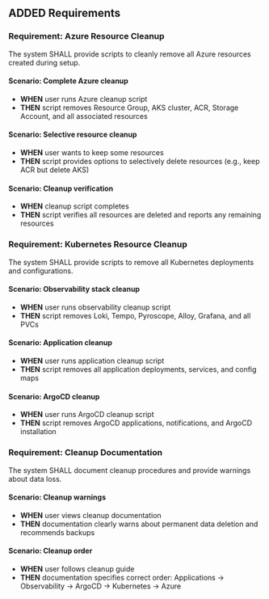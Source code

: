 ## ADDED Requirements

### Requirement: Azure Resource Cleanup
The system SHALL provide scripts to cleanly remove all Azure resources created during setup.

#### Scenario: Complete Azure cleanup
- **WHEN** user runs Azure cleanup script
- **THEN** script removes Resource Group, AKS cluster, ACR, Storage Account, and all associated resources

#### Scenario: Selective resource cleanup
- **WHEN** user wants to keep some resources
- **THEN** script provides options to selectively delete resources (e.g., keep ACR but delete AKS)

#### Scenario: Cleanup verification
- **WHEN** cleanup script completes
- **THEN** script verifies all resources are deleted and reports any remaining resources

### Requirement: Kubernetes Resource Cleanup
The system SHALL provide scripts to remove all Kubernetes deployments and configurations.

#### Scenario: Observability stack cleanup
- **WHEN** user runs observability cleanup script
- **THEN** script removes Loki, Tempo, Pyroscope, Alloy, Grafana, and all PVCs

#### Scenario: Application cleanup
- **WHEN** user runs application cleanup script
- **THEN** script removes all application deployments, services, and config maps

#### Scenario: ArgoCD cleanup
- **WHEN** user runs ArgoCD cleanup script
- **THEN** script removes ArgoCD applications, notifications, and ArgoCD installation

### Requirement: Cleanup Documentation
The system SHALL document cleanup procedures and provide warnings about data loss.

#### Scenario: Cleanup warnings
- **WHEN** user views cleanup documentation
- **THEN** documentation clearly warns about permanent data deletion and recommends backups

#### Scenario: Cleanup order
- **WHEN** user follows cleanup guide
- **THEN** documentation specifies correct order: Applications → Observability → ArgoCD → Kubernetes → Azure
